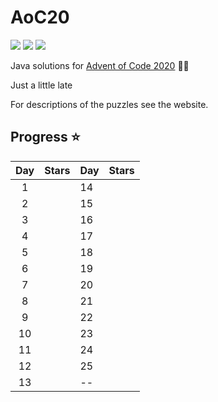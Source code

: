 # AoC20
![](https://img.shields.io/badge/Java-Builds-blue) ![](https://img.shields.io/badge/AoC-2020-green) ![](https://img.shields.io/badge/CodeQuality-Suspicious-red)

Java solutions for [Advent of Code 2020](https://adventofcode.com/2020) 🎄🎅

Just a little late

For descriptions of the puzzles see the website.

## Progress :star:

| Day | Stars | Day | Stars |
|:--:|---|---|---|
|  1 |  | 14  |   |
|  2 |  | 15  |   |
|  3 |  | 16  |   |
|  4 |  | 17  |   |
|  5 |  | 18  |   |
|  6 |  | 19  |   |
|  7 |  | 20  |   |
|  8 |  | 21  |   |
|  9 |  | 22  |   |
| 10 |  | 23  |   |
| 11 |  | 24  |   |
| 12 |  | 25  |   |
| 13 |  | --  |   |

